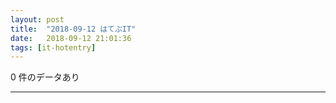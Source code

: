 ```yaml
---
layout: post
title:  "2018-09-12 はてぶIT"
date:   2018-09-12 21:01:36
tags: [it-hotentry]
---
```

0 件のデータあり

<hr>
